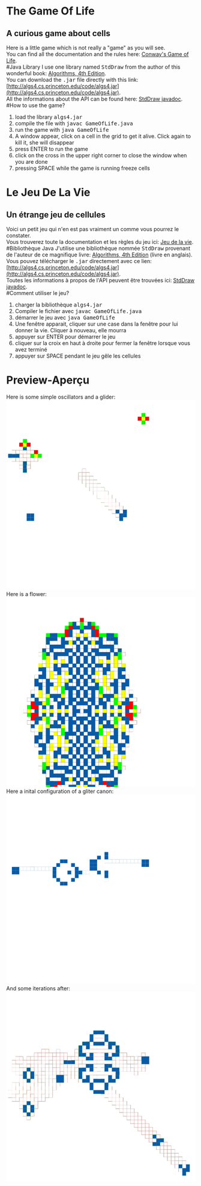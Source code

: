 # The Game Of Life
## A curious game about cells
Here is a little game which is not really a "game" as you will see. <br>
You can find all the documentation and the rules here: [Conway's Game of Life](https://en.wikipedia.org/wiki/Conway%27s_Game_of_Life). <br>
#Java Library
I use one library named <tt>StdDraw</tt> from the author of this wonderful book: [Algorithms, 4th Edition](http://algs4.cs.princeton.edu/home/). <br>
You can download the <tt>.jar</tt> file directly with this link: [http://algs4.cs.princeton.edu/code/algs4.jar](http://algs4.cs.princeton.edu/code/algs4.jar). <br>
All the informations about the API can be found here: [StdDraw javadoc](http://introcs.cs.princeton.edu/java/stdlib/javadoc/StdDraw.html). <br>
#How to use the game?
1. load the library <tt>algs4.jar</tt>
2. compile the file with <tt>javac GameOfLife.java</tt>
3. run the game with <tt>java GameOfLife</tt>
4. A window appear, click on a cell in the grid to get it alive. Click again to kill it, she will disappear
5. press ENTER to run the game
6. click on the cross in the upper right corner to close the window when you are done
7. pressing SPACE while the game is running freeze cells

# Le Jeu De La Vie
## Un étrange jeu de cellules
Voici un petit jeu qui n'en est pas vraiment un comme vous pourrez le constater. <br>
Vous trouverez toute la documentation et les règles du jeu ici: [Jeu de la vie](https://fr.wikipedia.org/wiki/Jeu_de_la_vie). <br>
#Bibliothèque Java
J'utilise une bibliothèque nommée <tt>StdDraw</tt> provenant de l'auteur de ce magnifique livre: [Algorithms, 4th Edition](http://algs4.cs.princeton.edu/home/) (livre en anglais). <br>
Vous pouvez télécharger le <tt>.jar</tt> directement avec ce lien: [http://algs4.cs.princeton.edu/code/algs4.jar](http://algs4.cs.princeton.edu/code/algs4.jar). <br>
Toutes les informations à propos de l'API peuvent être trouvées ici: [StdDraw javadoc](http://introcs.cs.princeton.edu/java/stdlib/javadoc/StdDraw.html). <br>
#Comment utiliser le jeu?
1. charger la bibliothèque <tt>algs4.jar</tt>
2. Compiler le fichier avec <tt>javac GameOfLife.java</tt>
3. démarrer le jeu avec <tt>java GameOfLife</tt>
4. Une fenêtre apparait, cliquer sur une case dans la fenêtre pour lui donner la vie. Cliquer à nouveau, elle mourra
5. appuyer sur ENTER pour démarrer le jeu
6. cliquer sur la croix en haut à droite pour fermer la fenêtre lorsque vous avez terminé
7. appuyer sur SPACE pendant le jeu gêle les cellules

# Preview-Aperçu
Here is some simple oscillators and a glider: <br>
![Image of simple cells](/pics/test.png) <br>
Here is a flower: <br>
![Image of a flower](/pics/swag.png) <br>
Here a inital configuration of a gliter canon: <br>
![Image of a gliter canon](/pics/canon.png) <br>
And some iterations after: <br>
![Image of the result of a gliter canon](/pics/canon_after.png)
